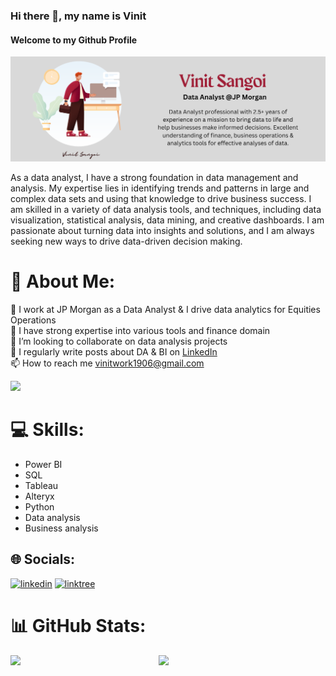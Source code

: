 ### Hi there 👋, my name is Vinit
#### Welcome to my Github Profile
![Welcome to my Github Profile](https://raw.githubusercontent.com/vinitsangoi/vinitsangoi/main/Vinit%20Sangoi%20(4).png)

As a data analyst, I have a strong foundation in data management and analysis. My expertise lies in identifying trends and patterns in large and complex data sets and using that knowledge to drive business success. I am skilled in a variety of data analysis tools, and techniques, including data visualization, statistical analysis, data mining, and creative dashboards. I am passionate about turning data into insights and solutions, and I am always seeking new ways to drive data-driven decision making.

# 💫 About Me:
👀 I work at JP Morgan as a Data Analyst & I drive data analytics for Equities Operations<br>🌱 I have strong expertise into various tools and finance domain<br>💞️ I’m looking to collaborate on data analysis projects<br>📝 I regularly write posts about DA & BI on [LinkedIn](https://linktr.ee/vinitsangoi_linkedin)<br>📫 How to reach me vinitwork1906@gmail.com

[![](https://visitcount.itsvg.in/api?id=vinitsangoi&icon=0&color=0)](https://visitcount.itsvg.in)


# 💻 Skills: 
* Power BI
* SQL
* Tableau
* Alteryx
* Python
* Data analysis
* Business analysis 

## 🌐 Socials:
[<img src='https://upload.wikimedia.org/wikipedia/commons/c/ca/LinkedIn_logo_initials.png' alt='linkedin' height='40'>](https://www.linkedin.com/in/vinit-sangoi//)   [<img src='https://seeklogo.com/images/L/linktree-logo-2812B50C57-seeklogo.com.png' alt='linktree' height='40'>](https://linktr.ee/vinitsangoi1906)
# 📊 GitHub Stats:
<img align="left" width="47%" src="https://github-readme-stats-sigma-five.vercel.app/api?username=vinitsangoi&theme=tokyonight&hide_border=false&include_all_commits=false&count_private=false" />

<img align="left" width="47%" src="https://github-readme-streak-stats-sigma-five.herokuapp.com/?user=vinitsangoi&theme=tokyonight&hide_border=false" />





<!-- Proudly created with GPRM ( https://gprm.itsvg.in ) -->

<!---
vinitsangoi/vinitsangoi is a ✨ special ✨ repository because its `README.md` (this file) appears on your GitHub profile.
You can click the Preview link to take a look at your changes.
--->
